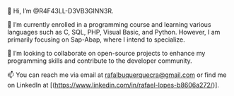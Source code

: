 👋 Hi, I’m @R4F43LL-D3VB3GINN3R.

👀 I’m currently enrolled in a programming course and learning various languages such as C, SQL, PHP, Visual Basic, and Python. However, I am primarily focusing on Sap-Abap, where I intend to specialize.

💞️ I’m looking to collaborate on open-source projects to enhance my programming skills and contribute to the developer community.

📫 You can reach me via email at rafalbuquerquecra@gmail.com or find me on LinkedIn at [(https://www.linkedin.com/in/rafael-lopes-b8606a272/)].

<!---
R4F43LL-D3VB3GINN3R/R4F43LL-D3VB3GINN3R is a ✨ special ✨ repository because its `README.md` (this file) appears on your GitHub profile.
You can click the Preview link to take a look at your changes.
--->
